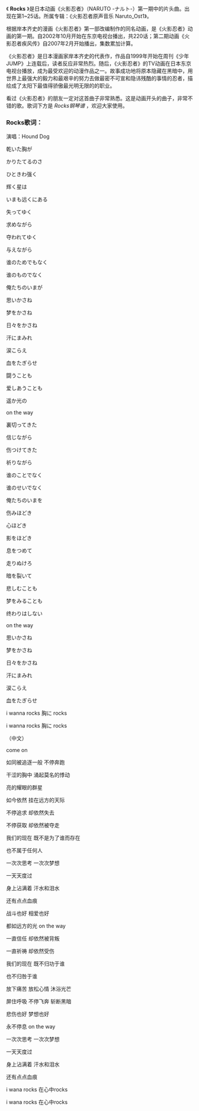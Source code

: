 

《 **Rocks** 》是日本动画《火影忍者》（NARUTO -ナルト-）第一期中的片头曲。出现在第1~25话。所属专辑：《火影忍者原声音乐
Naruto_Ost1》。

根据岸本齐史的漫画《火影忍者》第一部改编制作的同名动画，是《火影忍者》动画的第一期。自2002年10月开始在东京电视台播出，共220话；第二期动画《火影忍者疾风传》自2007年2月开始播出，集数累加计算。

《火影忍者》是日本漫画家岸本齐史的代表作，作品自1999年开始在周刊《少年JUMP》上连载后，读者反应非常热烈。随后，《火影忍者》的TV动画在日本东京电视台播放，成为最受欢迎的动漫作品之一。故事成功地将原本隐藏在黑暗中，用世界上最强大的毅力和最艰辛的努力去做最密不可宣和隐讳残酷的事情的忍者，描绘成了太阳下最值得骄傲最光明无限的的职业。

看过《火影忍者》的朋友一定对这首曲子非常熟悉。这是动画开头的曲子，非常不错的歌。歌词下方是 _Rocks钢琴谱_ ，欢迎大家使用。

### Rocks歌词：

演唱：Hound Dog

乾いた胸が

かりたてるのさ

ひときわ强く

辉く星は

いまも远くにある

失ってゆく

求めながら

夺われてゆく

与えながら

谁のためでもなく

谁のものでなく

俺たちのいまが

思いかさね

梦をかさね

日々をかさね

汗にまみれ

涙こらえ

血をたぎらせ

闘うことも

爱しあうことも

遥か光の

on the way

裏切ってきた

信じながら

伤つけてきた

祈りながら

谁のことでなく

谁のせいでなく

俺たちのいまを

伤みほどき

心ほどき

影をほどき

息をつめて

走りぬけろ

暗を裂いて

悲しむことも

梦をみることも

终わりはしない

on the way

思いかさね

梦をかさね

日々をかさね

汗にまみれ

涙こらえ

血をたぎらせ

i wanna rocks 胸に rocks

i wanna rocks 胸に rocks

  

（中文）

come on

如同被追逐一般 不停奔跑

干涩的胸中 涌起莫名的悸动

亮的耀眼的群星

如今依然 挂在远方的天际

不停追求 却依然失去

不停获取 却依然被夺走

我们的现在 既不是为了谁而存在

也不属于任何人

一次次思考 一次次梦想

一天天度过

身上沾满着 汗水和泪水

还有点点血痕

战斗也好 相爱也好

都如远方的光 on the way

一直信任 却依然被背叛

一直祈祷 却依然受伤

我们的现在 既不归功于谁

也不归咎于谁

放下痛苦 放松心情 沐浴光芒

屏住呼吸 不停飞奔 斩断黑暗

悲伤也好 梦想也好

永不停息 on the way

一次次思考 一次次梦想

一天天度过

身上沾满着 汗水和泪水

还有点点血痕

i wana rocks 在心中rocks

i wana rocks 在心中rocks

